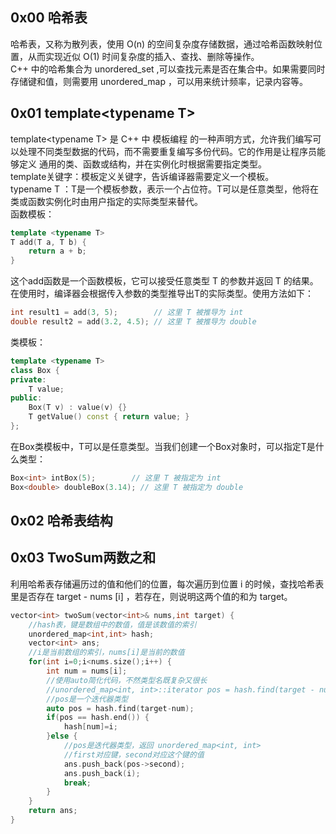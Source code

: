 ## 0x00 哈希表
哈希表，又称为散列表，使用 O(n) 的空间复杂度存储数据，通过哈希函数映射位置，从而实现近似 O(1) 时间复杂度的插入、查找、删除等操作。  
C++ 中的哈希集合为 unordered_set ,可以查找元素是否在集合中。如果需要同时存储键和值，则需要用 unordered_map ，可以用来统计频率，记录内容等。

## 0x01 template\<typename T>
template\<typename T> 是 C++ 中 模板编程 的一种声明方式，允许我们编写可以处理不同类型数据的代码，而不需要重复编写多份代码。它的作用是让程序员能够定义 通用的类、函数或结构，并在实例化时根据需要指定类型。  
template关键字：模板定义关键字，告诉编译器需要定义一个模板。  
typename T ：T是一个模板参数，表示一个占位符。T可以是任意类型，他将在类或函数实例化时由用户指定的实际类型来替代。  
函数模板：  
```C++
template <typename T>
T add(T a, T b) {
    return a + b;
}
```
这个add函数是一个函数模板，它可以接受任意类型 T 的参数并返回 T 的结果。在使用时，编译器会根据传入参数的类型推导出T的实际类型。使用方法如下：  
```C++
int result1 = add(3, 5);        // 这里 T 被推导为 int
double result2 = add(3.2, 4.5); // 这里 T 被推导为 double
```
类模板：  
```C++
template <typename T>
class Box {
private:
    T value;
public:
    Box(T v) : value(v) {}
    T getValue() const { return value; }
};
```
在Box类模板中，T可以是任意类型。当我们创建一个Box对象时，可以指定T是什么类型：  
```C++
Box<int> intBox(5);        // 这里 T 被指定为 int
Box<double> doubleBox(3.14); // 这里 T 被指定为 double
```

## 0x02 哈希表结构


## 0x03 TwoSum两数之和
利用哈希表存储遍历过的值和他们的位置，每次遍历到位置 i 的时候，查找哈希表里是否存在 target - nums \[i] ，若存在，则说明这两个值的和为 target。  
```C++
vector<int> twoSum(vector<int>& nums,int target) {
    //hash表，键是数组中的数值，值是该数值的索引
    unordered_map<int,int> hash;
    vector<int> ans;
    //i是当前数组的索引，nums[i]是当前的数值
    for(int i=0;i<nums.size();i++) {
        int num = nums[i];
        //使用auto简化代码，不然类型名既复杂又很长
        //unordered_map<int, int>::iterator pos = hash.find(target - num);
        //pos是一个迭代器类型
        auto pos = hash.find(target-num);
        if(pos == hash.end()) {
            hash[num]=i;
        }else {
            //pos是迭代器类型，返回 unordered_map<int, int>
            //first对应键，second对应这个键的值
            ans.push_back(pos->second);
            ans.push_back(i);
            break;
        }
    }
    return ans;
}
```